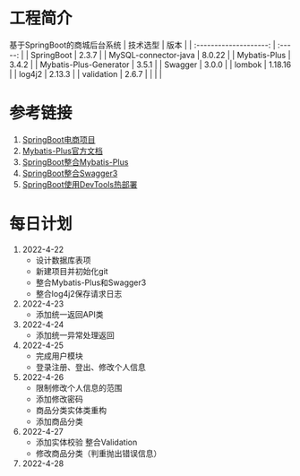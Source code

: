 # 工程简介
基于SpringBoot的商城后台系统
|        技术选型        |  版本   |
| :--------------------: | :-----: |
|       SpringBoot       |  2.3.7  |
|  MySQL-connector-java  | 8.0.22  |
|      Mybatis-Plus      |  3.4.2  |
| Mybatis-Plus-Generator |  3.5.1  |
|        Swagger         |  3.0.0  |
|         lombok         | 1.18.16 |
|         log4j2         | 2.13.3  |
|       validation       |  2.6.7  |
|                        |         |


# 参考链接

1. [SpringBoot电商项目](https://blog.csdn.net/csucsgoat/category_11604468.html?spm=1001.2014.3001.5515)
2. [Mybatis-Plus官方文档](https://baomidou.com/)
3. [SpringBoot整合Mybatis-Plus](https://www.cnblogs.com/liuyj-top/p/12976396.html)
4. [SpringBoot整合Swagger3](https://segmentfault.com/a/1190000037455077)
5. [SpringBoot使用DevTools热部署](https://blog.csdn.net/pan_junbiao/article/details/105840785)

   

# 每日计划

1. 2022-4-22
   - 设计数据库表项
   - 新建项目并初始化git
   - 整合Mybatis-Plus和Swagger3
   - 整合log4j2保存请求日志
2. 2022-4-23
   - 添加统一返回API类
3. 2022-4-24
   - 添加统一异常处理返回
4. 2022-4-25
   - 完成用户模块
   - 登录注册、登出、修改个人信息
5. 2022-4-26
   - 限制修改个人信息的范围
   - 添加修改密码
   - 商品分类实体类重构
   - 添加商品分类
6. 2022-4-27
   - 添加实体校验 整合Validation
   - 修改商品分类（判重抛出错误信息）
7. 2022-4-28
